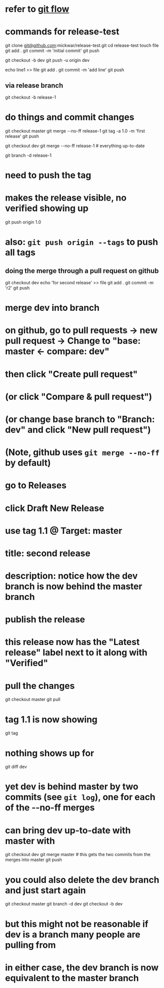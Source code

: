 # refer to [git flow](https://nvie.com/posts/a-successful-git-branching-model/)

# commands for release-test
git clone git@github.com:mickwar/release-test.git
cd release-test
touch file
git add .
git commit -m 'initial commit'
git push

git checkout -b dev
git push -u origin dev 

echo line1 >> file
git add .
git commit -m 'add line'
git push

## via release branch
git checkout -b release-1
# do things and commit changes

git checkout master
git merge --no-ff release-1
git tag -a 1.0 -m 'first release'
git push

git checkout dev
git merge --no-ff release-1 # everything up-to-date

git branch -d release-1

# need to push the tag
# makes the release visible, no verified showing up
git push origin 1.0
# also: `git push origin --tags` to push all tags


## doing the merge through a pull request on github
git checkout dev
echo 'for second release' >> file
git add .
git commit -m 'r2'
git push

# merge dev into branch
# on github, go to pull requests -> new pull request -> Change to "base: master <- compare: dev"
# then click "Create pull request"
# (or click "Compare & pull request")
# (or change base branch to "Branch: dev" and click "New pull request")
# (Note, github uses `git merge --no-ff` by default)

# go to Releases
# click Draft New Release
# use tag 1.1 @ Target: master
# title: second release
# description: notice how the dev branch is now behind the master branch
# publish the release

# this release now has the "Latest release" label next to it along with "Verified"

# pull the changes
git checkout master
git pull

# tag 1.1 is now showing
git tag

# nothing shows up for
git diff dev
# yet dev is behind master by two commits (see `git log`), one for each of the --no-ff merges

# can bring dev up-to-date with master with
git checkout dev
git merge master    # this gets the two commits from the merges into master
git push

# you could also delete the dev branch and just start again
git checkout master
git branch -d dev
git checkout -b dev
# but this might not be reasonable if dev is a branch many people are pulling from

# in either case, the dev branch is now equivalent to the master branch

